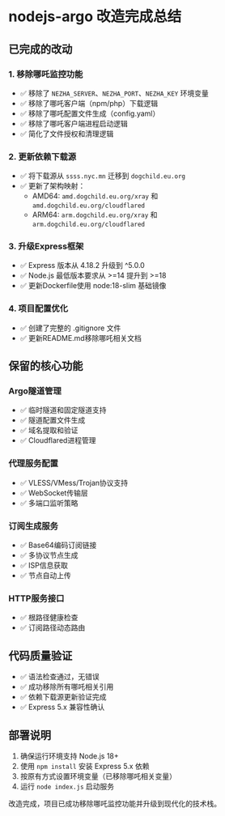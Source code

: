 # nodejs-argo 改造完成总结

## 已完成的改动

### 1. 移除哪吒监控功能
- ✅ 移除了 `NEZHA_SERVER`、`NEZHA_PORT`、`NEZHA_KEY` 环境变量
- ✅ 移除了哪吒客户端（npm/php）下载逻辑
- ✅ 移除了哪吒配置文件生成（config.yaml）
- ✅ 移除了哪吒客户端进程启动逻辑
- ✅ 简化了文件授权和清理逻辑

### 2. 更新依赖下载源
- ✅ 将下载源从 `ssss.nyc.mn` 迁移到 `dogchild.eu.org`
- ✅ 更新了架构映射：
  - AMD64: `amd.dogchild.eu.org/xray` 和 `amd.dogchild.eu.org/cloudflared`
  - ARM64: `arm.dogchild.eu.org/xray` 和 `arm.dogchild.eu.org/cloudflared`

### 3. 升级Express框架
- ✅ Express 版本从 4.18.2 升级到 ^5.0.0
- ✅ Node.js 最低版本要求从 >=14 提升到 >=18
- ✅ 更新Dockerfile使用 node:18-slim 基础镜像

### 4. 项目配置优化
- ✅ 创建了完整的 .gitignore 文件
- ✅ 更新README.md移除哪吒相关文档

## 保留的核心功能

### Argo隧道管理
- ✅ 临时隧道和固定隧道支持
- ✅ 隧道配置文件生成
- ✅ 域名提取和验证
- ✅ Cloudflared进程管理

### 代理服务配置  
- ✅ VLESS/VMess/Trojan协议支持
- ✅ WebSocket传输层
- ✅ 多端口监听策略

### 订阅生成服务
- ✅ Base64编码订阅链接
- ✅ 多协议节点生成
- ✅ ISP信息获取
- ✅ 节点自动上传

### HTTP服务接口
- ✅ 根路径健康检查
- ✅ 订阅路径动态路由

## 代码质量验证
- ✅ 语法检查通过，无错误
- ✅ 成功移除所有哪吒相关引用
- ✅ 依赖下载源更新验证完成
- ✅ Express 5.x 兼容性确认

## 部署说明
1. 确保运行环境支持 Node.js 18+
2. 使用 `npm install` 安装 Express 5.x 依赖
3. 按原有方式设置环境变量（已移除哪吒相关变量）
4. 运行 `node index.js` 启动服务

改造完成，项目已成功移除哪吒监控功能并升级到现代化的技术栈。
